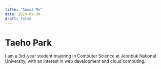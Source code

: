 ```yaml
---
title: "About Me"
date: 2024-09-30
draft: false
---
```


# Taeho Park
I am a 3rd-year student majoring in Computer Science at Jeonbuk National University, with an interest in web development and cloud computing.

